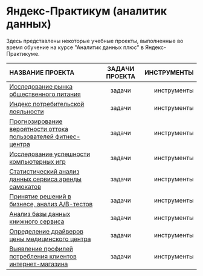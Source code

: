 # Яндекс-Практикум (аналитик данных)
Здесь представлены некоторые учебные проекты, выполненные во время обучение на курсе "Аналитик данных плюс" в Яндекс-Практикуме.

[1]: [http://example.com/](https://github.com/kamisei/yandex-practicum_DA-plus/tree/main/%D0%B8%D1%81%D1%81%D0%BB%D0%B5%D0%B4%D0%BE%D0%B2%D0%B0%D0%BD%D0%B8%D0%B5%20%D1%80%D1%8B%D0%BD%D0%BA%D0%B0%20%D0%BE%D0%B1%D1%89%D0%B5%D1%81%D1%82%D0%B2%D0%B5%D0%BD%D0%BD%D0%BE%D0%B3%D0%BE%20%D0%BF%D0%B8%D1%82%D0%B0%D0%BD%D0%B8%D1%8F) "Исследование рынка общественного питания для открытия нового заведения"

[2]: [http://example.com/](https://github.com/kamisei/yandex-practicum_DA-plus/tree/main/%D0%B8%D0%BD%D0%B4%D0%B5%D0%BA%D1%81%20%D0%BF%D0%BE%D1%82%D1%80%D0%B5%D0%B1%D0%B8%D1%82%D0%B5%D0%BB%D1%8C%D1%81%D0%BA%D0%BE%D0%B9%20%D0%BB%D0%BE%D1%8F%D0%BB%D1%8C%D0%BD%D0%BE%D1%81%D1%82%D0%B8) "Индекс потребительской лояльности клиентов телекоммуникационной компании"

[3]: [http://example.com/](https://github.com/kamisei/yandex-practicum_DA-plus/tree/main/%D0%B8%D1%81%D1%81%D0%BB%D0%B5%D0%B4%D0%BE%D0%B2%D0%B0%D0%BD%D0%B8%D0%B5%20%D0%B2%D0%B5%D1%80%D0%BE%D1%8F%D1%82%D0%BD%D0%BE%D1%81%D1%82%D0%B8%20%D0%BE%D1%82%D1%82%D0%BE%D0%BA%D0%B0%20%D0%BA%D0%BB%D0%B8%D0%B5%D0%BD%D1%82%D0%BE%D0%B2) "Прогнозирование вероятности оттока пользователей фитнес-центра"

[4]: [http://example.com/](https://github.com/kamisei/yandex-practicum_DA-plus/tree/main/%D0%B8%D1%81%D1%81%D0%BB%D0%B5%D0%B4%D0%BE%D0%B2%D0%B0%D0%BD%D0%B8%D0%B5%20%D1%83%D1%81%D0%BF%D0%B5%D1%88%D0%BD%D0%BE%D1%81%D1%82%D0%B8%20%D0%BA%D0%BE%D0%BC%D0%BF%D1%8C%D1%8E%D1%82%D0%B5%D1%80%D0%BD%D1%8B%D1%85%20%D0%B8%D0%B3%D1%80) "Исследование успешности компьютерных игр"

[5]: [http://example.com/](https://github.com/kamisei/yandex-practicum_DA-plus/tree/main/%D1%81%D1%82%D0%B0%D1%82%D0%B8%D1%81%D1%82%D0%B8%D1%87%D0%B5%D1%81%D0%BA%D0%B8%D0%B9%20%D0%B0%D0%BD%D0%B0%D0%BB%D0%B8%D0%B7%20%D0%B4%D0%B0%D0%BD%D0%BD%D1%8B%D1%85) "Статистический анализ данных сервиса аренды самокатов"

[6]: [http://example.com/](https://github.com/kamisei/yandex-practicum_DA-plus/tree/main/%D0%BF%D1%80%D0%B8%D0%BD%D1%8F%D1%82%D0%B8%D0%B5%20%D1%80%D0%B5%D1%88%D0%B5%D0%BD%D0%B8%D0%B9%20%D0%B2%20%D0%B1%D0%B8%D0%B7%D0%BD%D0%B5%D1%81%D0%B5) "Принятие решений в бизнесе, анализ A/B-тестов"

[7]: [http://example.com/](https://github.com/kamisei/yandex-practicum_DA-plus/tree/main/%D0%B0%D0%BD%D0%B0%D0%BB%D0%B8%D0%B7%20%D0%B1%D0%B0%D0%B7%D1%8B%20%D0%B4%D0%B0%D0%BD%D0%BD%D1%8B%D1%85%20%D0%BA%D0%BD%D0%B8%D0%B6%D0%BD%D0%BE%D0%B3%D0%BE%20%D1%81%D0%B5%D1%80%D0%B2%D0%B8%D1%81%D0%B0) "Анализ базы данных книжного сервиса"

[8]: [http://example.com/](https://github.com/kamisei/yandex-practicum_DA-plus/tree/main/%D0%BE%D0%BF%D1%80%D0%B5%D0%B4%D0%B5%D0%BB%D0%B5%D0%BD%D0%B8%D0%B5%20%D0%B4%D1%80%D0%B0%D0%B9%D0%B2%D0%B5%D1%80%D0%BE%D0%B2%20%D0%B8%D0%B7%D0%BC%D0%B5%D0%BD%D0%B5%D0%BD%D0%B8%D1%8F%20%D1%86%D0%B5%D0%BD%D1%8B%20%D0%BB%D0%B5%D1%87%D0%B5%D0%BD%D0%B8%D1%8F) "Определение драйверов цены медицинского центра"

[9]: [http://example.com/](https://github.com/kamisei/yandex-practicum_DA-plus/tree/main/%D0%B2%D1%8B%D1%8F%D0%B2%D0%BB%D0%B5%D0%BD%D0%B8%D0%B5%20%D0%BF%D1%80%D0%BE%D1%84%D0%B8%D0%BB%D0%B5%D0%B9%20%D0%BF%D0%BE%D1%82%D1%80%D0%B5%D0%B1%D0%BB%D0%B5%D0%BD%D0%B8%D1%8F) "Выявление профилей потребления клиентов интернет-магазина"

| НАЗВАНИЕ ПРОЕКТА | ЗАДАЧИ ПРОЕКТА | ИНСТРУМЕНТЫ |
|:------------- |:---------------:| -------------:|
| [Исследование рынка общественного питания][1]     | задачи | инструменты |
| [Индекс потребительской лояльности][2]      | задачи | инструменты |
| [Прогнозирование вероятности оттока пользователей фитнес-центра][3]      | задачи | инструменты |
| [Исследование успешности компьютерных игр][4]      | задачи | инструменты |
| [Статистический анализ данных сервиса аренды самокатов][5]      | задачи | инструменты |
| [Принятие решений в бизнесе, анализ A/B-тестов][6]      | задачи | инструменты |
| [Анализ базы данных книжного сервиса][7]      | задачи | инструменты |
| [Определение драйверов цены медицинского центра][8]      | задачи | инструменты |
| [Выявление профилей потребления клиентов интернет-магазина][9]      | задачи | инструменты |
